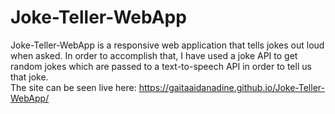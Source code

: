 # Joke-Teller-WebApp
Joke-Teller-WebApp is a responsive web application that tells jokes out loud when asked. In order to accomplish that, I have used a joke API to get random jokes which are passed to a text-to-speech API in order to tell us that joke.<br>
The site can be seen live here: https://gaitaaidanadine.github.io/Joke-Teller-WebApp/
